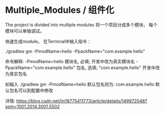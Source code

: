 # Multiple_Modules / 组件化
The project is divided into multiple modules
将一个项目分成多个模块， 每个模块可以单独调试。

快速生成module， 在Terminal中输入指令：

./gradlew gm -PmodName=hello -PpackName="com.example.hello"

命令解释:
-PmodName=hello 模块名, 必填; <hello> 开发中改为真实模块名
-PpackName="com.example.hello" 包名, 选填; "com.example.hello" 开发中改为真实包名

如输入 ./gradlew gm -PmodName=hello
默认包名则为: com.example.hello
默认包名可以到配置中修改


详情: https://blog.csdn.net/lin18775411773/article/details/149972048?spm=1001.2014.3001.5502
